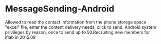 # MessageSending-Android
Allowed to read the contact information from the phone storage space "excel" file, enter the content delivery needs, click to send. Android system privileges by reason, once to send up to 50.Recruiting new members for iflab in 2015.09
